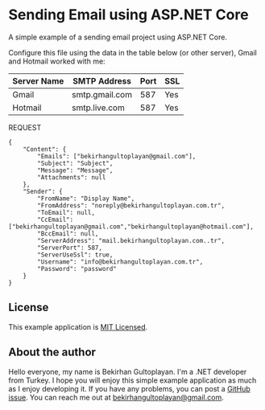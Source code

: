 # Sending Email using ASP.NET Core
A simple example of a sending email project using ASP.NET Core.



Configure this file using the data in the table below (or other server), Gmail and Hotmail worked with me:

| Server Name  | SMTP Address | Port  | SSL |
| ------------- | ------------- | ------------- | ------------- |
| Gmail | smtp.gmail.com | 587 | Yes |
| Hotmail | smtp.live.com | 587 | Yes |


REQUEST
``` 
{
    "Content": {
        "Emails": ["bekirhangultoplayan@gmail.com"],
        "Subject": "Subject",
        "Message": "Message",
        "Attachments": null
    },
    "Sender": {
        "FromName": "Display Name",
        "FromAddress": "noreply@bekirhangultoplayan.com.tr",
        "ToEmail": null,
        "CcEmail": ["bekirhangultoplayan@gmail.com","bekirhangultoplayan@hotmail.com"],
        "BccEmail": null,
        "ServerAddress": "mail.bekirhangultoplayan.com..tr",
        "ServerPort": 587,
        "ServerUseSsl": true,
        "Username": "info@bekirhangultoplayan.com.tr",
        "Password": "password"
    }
}
```


 
License
-------

This example application is [MIT Licensed](https://github.com/bekirhangultoplayan/Bekirhan.Microservice/master/LICENSE).


About the author
----------------

Hello everyone, my name is Bekirhan Gultoplayan. I'm a .NET developer from Turkey. I hope you will enjoy this simple example application as much as I enjoy developing it. If you have any problems, you can post a [GitHub issue](https://github.com/bekirhangultoplayan/Bekirhan.Microservice/issues). You can reach me out at bekirhangultoplayan@gmail.com.
 
